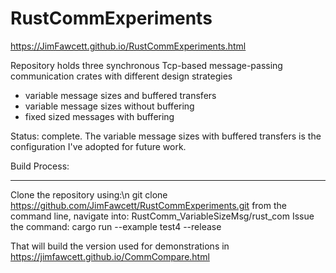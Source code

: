 # RustCommExperiments

https://JimFawcett.github.io/RustCommExperiments.html

Repository holds three synchronous Tcp-based message-passing communication crates with different design strategies
- variable message sizes and buffered transfers
- variable message sizes without buffering
- fixed sized messages with buffering

Status: complete. The variable message sizes with buffered transfers is the configuration I've adopted for future work.

Build Process:<hr />
Clone the repository using:\n
  git clone https://github.com/JimFawcett/RustCommExperiments.git
  from the command line, navigate into:
    RustComm_VariableSizeMsg/rust_com
Issue the command:
  cargo run --example test4 --release

That will build the version used for demonstrations in https://jimfawcett.github.io/CommCompare.html
